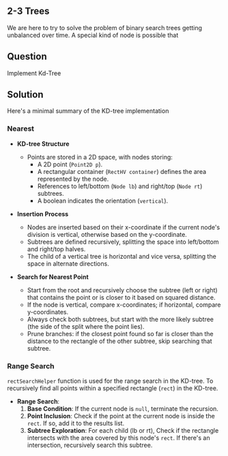 ## 2-3 Trees
We are here to try to solve the problem of binary search trees getting unbalanced over time.
A special kind of node is possible that 

## Question
Implement Kd-Tree

## Solution
Here's a minimal summary of the KD-tree implementation

### Nearest

- **KD-tree Structure**
  - Points are stored in a 2D space, with nodes storing:
    - A 2D point (`Point2D p`).
    - A rectangular container (`RectHV container`) defines the area represented by the node.
    - References to left/bottom (`Node lb`) and right/top (`Node rt`) subtrees.
    - A boolean indicates the orientation (`vertical`).

- **Insertion Process**
  - Nodes are inserted based on their x-coordinate if the current node's division is vertical, otherwise based on the y-coordinate.
  - Subtrees are defined recursively, splitting the space into left/bottom and right/top halves.
  - The child of a vertical tree is horizontal and vice versa, splitting the space in alternate directions.

- **Search for Nearest Point**
  - Start from the root and recursively choose the subtree (left or right) that contains the point or is closer to it based on squared distance.
  - If the node is vertical, compare x-coordinates; if horizontal, compare y-coordinates.
  - Always check both subtrees, but start with the more likely subtree (the side of the split where the point lies). 
  - Prune branches: if the closest point found so far is closer than the distance to the rectangle of the other subtree, skip searching that subtree.

### Range Search
`rectSearchHelper` function is used for the range search in the KD-tree. To recursively find all points within a specified rectangle (`rect`) in the KD-tree.

- **Range Search**:
  1. **Base Condition**: If the current node is `null`, terminate the recursion.
  2. **Point Inclusion**: Check if the point at the current node is inside the `rect`. If so, add it to the results list.
  3. **Subtree Exploration**: For each child (lb or rt), Check if the rectangle intersects with the area covered by this node's `rect`. If there's an intersection, recursively search this subtree.

